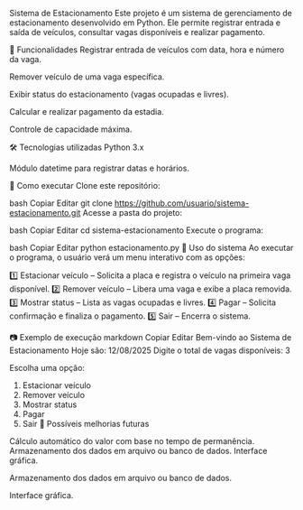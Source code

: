 Sistema de Estacionamento
Este projeto é um sistema de gerenciamento de estacionamento desenvolvido em Python.
Ele permite registrar entrada e saída de veículos, consultar vagas disponíveis e realizar pagamento.

📌 Funcionalidades
Registrar entrada de veículos com data, hora e número da vaga.

Remover veículo de uma vaga específica.

Exibir status do estacionamento (vagas ocupadas e livres).

Calcular e realizar pagamento da estadia.

Controle de capacidade máxima.

🛠 Tecnologias utilizadas
Python 3.x

Módulo datetime para registrar datas e horários.

🚀 Como executar
Clone este repositório:

bash
Copiar
Editar
git clone https://github.com/usuario/sistema-estacionamento.git
Acesse a pasta do projeto:

bash
Copiar
Editar
cd sistema-estacionamento
Execute o programa:

bash
Copiar
Editar
python estacionamento.py
📖 Uso do sistema
Ao executar o programa, o usuário verá um menu interativo com as opções:

1️⃣ Estacionar veículo – Solicita a placa e registra o veículo na primeira vaga disponível.
2️⃣ Remover veículo – Libera uma vaga e exibe a placa removida.
3️⃣ Mostrar status – Lista as vagas ocupadas e livres.
4️⃣ Pagar – Solicita confirmação e finaliza o pagamento.
5️⃣ Sair – Encerra o sistema.

📷 Exemplo de execução
markdown
Copiar
Editar
Bem-vindo ao Sistema de Estacionamento
Hoje são:
12/08/2025
Digite o total de vagas disponíveis: 3

Escolha uma opção:
1. Estacionar veículo
2. Remover veículo
3. Mostrar status
4. Pagar
5. Sair
📅 Possíveis melhorias futuras

Cálculo automático do valor com base no tempo de permanência.
Armazenamento dos dados em arquivo ou banco de dados.
Interface gráfica.

Armazenamento dos dados em arquivo ou banco de dados.

Interface gráfica.
